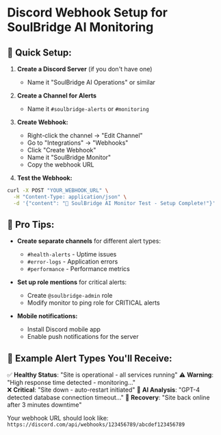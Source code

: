 # Discord Webhook Setup for SoulBridge AI Monitoring

## 🎯 Quick Setup:

1. **Create a Discord Server** (if you don't have one)
   - Name it "SoulBridge AI Operations" or similar

2. **Create a Channel for Alerts**
   - Name it `#soulbridge-alerts` or `#monitoring`

3. **Create Webhook:**
   - Right-click the channel → "Edit Channel"
   - Go to "Integrations" → "Webhooks"
   - Click "Create Webhook"
   - Name it "SoulBridge Monitor"
   - Copy the webhook URL

4. **Test the Webhook:**
```bash
curl -X POST "YOUR_WEBHOOK_URL" \
  -H "Content-Type: application/json" \
  -d '{"content": "🤖 SoulBridge AI Monitor Test - Setup Complete!"}'
```

## 📱 Pro Tips:

- **Create separate channels** for different alert types:
  - `#health-alerts` - Uptime issues
  - `#error-logs` - Application errors  
  - `#performance` - Performance metrics

- **Set up role mentions** for critical alerts:
  - Create `@soulbridge-admin` role
  - Modify monitor to ping role for CRITICAL alerts

- **Mobile notifications:**
  - Install Discord mobile app
  - Enable push notifications for the server

## 🔔 Example Alert Types You'll Receive:

✅ **Healthy Status**: "Site is operational - all services running"
⚠️ **Warning**: "High response time detected - monitoring..."  
❌ **Critical**: "Site down - auto-restart initiated"
🤖 **AI Analysis**: "GPT-4 detected database connection timeout..."
🔄 **Recovery**: "Site back online after 3 minutes downtime"

Your webhook URL should look like:
`https://discord.com/api/webhooks/123456789/abcdef123456789`